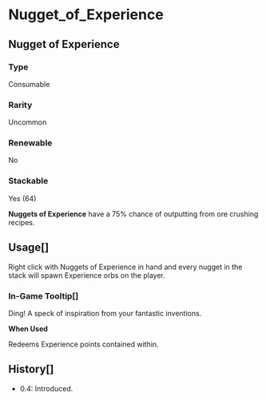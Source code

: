 # Nugget_of_Experience

## Nugget of Experience

### Type

Consumable

### Rarity

Uncommon

### Renewable

No

### Stackable

Yes (64)

**Nuggets of Experience** have a 75% chance of outputting from ore crushing recipes.

## Usage[]

Right click with Nuggets of Experience in hand and every nugget in the stack will spawn Experience orbs on the player.

### In-Game Tooltip[]

Ding! A speck of inspiration from your fantastic inventions.

**When Used**

Redeems Experience points contained within.

## History[]

- 0.4: Introduced.